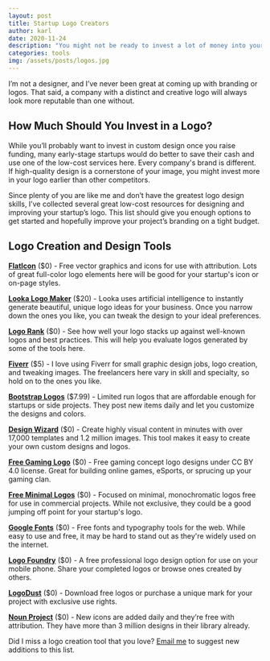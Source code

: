 ```yaml
---
layout: post
title: Startup Logo Creators 
author: karl
date: 2020-11-24
description: "You might not be ready to invest a lot of money into your logo on day 1. In this post, we've assembled the best low-cost logo creators for startups."
categories: tools
img: /assets/posts/logos.jpg
---
```


I’m not a designer, and I’ve never been great at coming up with branding or logos. That said, a company with a distinct and creative logo will always look more reputable than one without.

## How Much Should You Invest in a Logo?

While you’ll probably want to invest in custom design once you raise funding, many early-stage startups would do better to save their cash and use one of the low-cost services here. Every company's brand is different. If high-quality design is a cornerstone of your image, you might invest more in your logo earlier than other competitors.

<!-- signup -->

Since plenty of you are like me and don’t have the greatest logo design skills, I’ve collected several great low-cost resources for designing and improving your startup’s logo. This list should give you enough options to get started and hopefully improve your project’s branding on a tight budget.

## Logo Creation and Design Tools

**[FlatIcon](https://www.flaticon.com/)** ($0) - Free vector graphics and icons for use with attribution. Lots of great full-color logo elements here will be good for your startup's icon or on-page styles.

**[Looka Logo Maker](https://looka.com/logo-maker/)** ($20) - Looka uses artificial intelligence to instantly generate beautiful, unique logo ideas for your business. Once you narrow down the ones you like, you can tweak the design to your ideal preferences.

**[Logo Rank](http://brandmark.io/logo-rank/)** ($0) - See how well your logo stacks up against well-known logos and best practices. This will help you evaluate logos generated by some of the tools here.

**[Fiverr](http://www.fiverr.com/s2/f83b75d3cd)** ($5) - I love using Fiverr for small graphic design jobs, logo creation, and tweaking images. The freelancers here vary in skill and specialty, so hold on to the ones you like. 

**[Bootstrap Logos](https://bootstraplogos.com/)** ($7.99) - Limited run logos that are affordable enough for startups or side projects. They post new items daily and let you customize the designs and colors.

**[Design Wizard](https://designwizard.com/)** ($0) - Create highly visual content in minutes with over 17,000 templates and 1.2 million images. This tool makes it easy to create your own custom designs and logos.

**[Free Gaming Logo](https://www.freegaminglogo.com/)** ($0) - Free gaming concept logo designs under CC BY 4.0 license. Great for building online games, eSports, or sprucing up your gaming clan.

**[Free Minimal Logos](http://freeminimallogos.com/)** ($0) - Focused on minimal, monochromatic logos free for use in commercial projects. While not exclusive, they could be a good jumping off point for your startup's logo.

**[Google Fonts](https://fonts.google.com/)** ($0) - Free fonts and typography tools for the web. While easy to use and free, it may be hard to stand out as they're widely used on the internet.

**[Logo Foundry](http://www.logomakerapp.com/)** ($0) - A free professional logo design option for use on your mobile phone. Share your completed logos or browse ones created by others.

**[LogoDust](http://logodust.com/)** ($0) - Download free logos or purchase a unique mark for your project with exclusive use rights.

**[Noun Project](https://thenounproject.com/)** ($0) - New icons are added daily and they’re free with attribution. They have more than 3 million designs in their library already.

Did I miss a logo creation tool that you love? [Email me](mailto:karl@draft.dev) to suggest new additions to this list.

